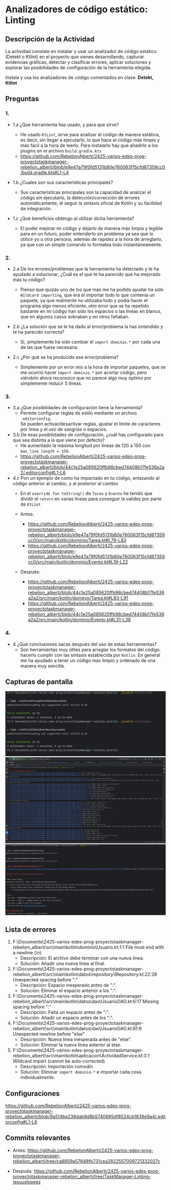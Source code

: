 # Analizadores de código estático: Linting
## Descripción de la Actividad
La actividad consiste en instalar y usar un analizador de código estático (Detekt o Ktlint) en el proyecto que vienes desarrollando, capturar evidencias gráficas, detectar y clasificar errores, aplicar soluciones y explorar las posibilidades de configuración de la herramienta elegida.

Instala y usa los analizadores de código comentados en clase: **Detekt, Ktlint**
## Preguntas
### 1.
- 1.a ¿Que herramienta has usado, y para que sirve?
    - He usado `KtLint`, sirve para analizar el código de manera estática, es decir, sin llegar a ejecutarlo, lo que hace el código más limpio y más fácil a la hora de leerlo. Para instalarlo hay que añadirlo a los plugins en el archivo `build.gradle.kts`
    - https://github.com/RebelionAlberti/2425-varios-edes-prog-proyectotaskmanager-rebelion_alberti/blob/e9e47a79f0fd5131b80e760063f15cfd87359cc0/build.gradle.kts#L1-L4

- 1.b ¿Cuales son sus características principales?
    - Sus características principales son la capacidad de analizar el código sin ejecutarlo, la detección/corrección de errores automáticamente, el seguir la sintaxis oficial de Kotlin y su facilidad de integración.

- 1.c ¿Qué beneficios obtengo al utilizar dicha herramienta?
    - El poder mejorar mi código y dejarlo de manera más limpia y legible para en un futuro, poder entenderlo sin problema ya sea que lo utilice yo u otra persona, además de rapidez a la hora de arreglarlo, ya que con un simple comando lo formatea todo instantáneamente.


### 2.
- 2.a De los errores/problemas que la herramienta ha detectado y te ha ayudado a solucionar, ¿Cuál es el que te ha parecido que ha mejorado más tu código?
    - Pienso que quizás uno de los que más me ha podido ayudar ha sido `Wildcard importing`, que era el importar todo lo que contenía un paquete, ya que realmente no utilizaba todo y podía hacer el programa algo menos eficiente, otro error que se ha repetido bastante en mi código han sido los espacios o las líneas en blanco, que en algunos casos sobraban y en otros faltaban.

- 2.b ¿La solución que se le ha dado al error/problema la has entendido y te ha parecido correcta?
    - Si, simplemente ha sido cambiar el `import dominio.*` por cada una de las que fuese necesaria.

- 2.c ¿Por qué se ha producido ese error/problema?
    - Simplemente por un error mío a la hora de importar paquetes, que se me ocurrió hacer `import dominio.*` por acortar código, pero viéndolo ahora reconozco que no parece algo muy óptimo por simplemente reducir 5 líneas.


### 3.
- 3.a ¿Que posibilidades de configuración tiene la herramienta?
    - Permite configurar reglas de estilo mediante un archivo `.editorconfig`.  
      Se pueden activar/desactivar reglas, ajustar el límite de caracteres por línea y el uso de sangrías o espacios.
- 3.b De esas posibilidades de configuración, ¿cuál has configurado para que sea distinta a la que viene por defecto?
    - He aumentado la máxima longitud por líneas de 120 a 150 con `max_line_length = 150`.
    - https://github.com/RebelionAlberti/2425-varios-edes-prog-proyectotaskmanager-rebelion_alberti/blob/44c1e25a085620ffb98cbed74408b17fe536a2a2/.editorconfig#L1-L6
- 4.c Pon un ejemplo de como ha impactado en tu código, enlazando al código anterior al cambio, y al posterior al cambio
    - En el `override fun toString()` de `Tarea` y `Evento` he tenido que dividir el `return` en varias líneas para conseguir la validez por parte de `KtLint`
    - Antes:
        - https://github.com/RebelionAlberti/2425-varios-edes-prog-proyectotaskmanager-rebelion_alberti/blob/e9e47a79f0fd5131b80e760063f15cfd87359cc0/src/main/kotlin/dominio/Tarea.kt#L79-L83
        - https://github.com/RebelionAlberti/2425-varios-edes-prog-proyectotaskmanager-rebelion_alberti/blob/e9e47a79f0fd5131b80e760063f15cfd87359cc0/src/main/kotlin/dominio/Evento.kt#L19-L22

    - Después:
        - https://github.com/RebelionAlberti/2425-varios-edes-prog-proyectotaskmanager-rebelion_alberti/blob/44c1e25a085620ffb98cbed74408b17fe536a2a2/src/main/kotlin/dominio/Tarea.kt#L83-L91
        - https://github.com/RebelionAlberti/2425-varios-edes-prog-proyectotaskmanager-rebelion_alberti/blob/44c1e25a085620ffb98cbed74408b17fe536a2a2/src/main/kotlin/dominio/Evento.kt#L31-L38


### 4.
- 4 ¿Qué conclusiones sacas después del uso de estas herramientas?
    - Son herramientas muy útiles para arreglar los formatos del código, hacerlo cumplir con las sintaxis establecida por `Kotlin`. En general me ha ayudado a tener un código más limpio y ordenado de una manera muy sencilla.


## Capturas de pantalla
![Correcto.png](assets/Correcto.png)
![lista.png](assets/lista.png)
![wildcard.png](assets/wildcard.png)

## Lista de errores
1. F:\Documents\2425-varios-edes-prog-proyectotaskmanager-rebelion_alberti\src\main\kotlin\dominio\Usuario.kt:1:1 File must end with a newline (\n)
   - Descripción: El archivo debe terminar con una nueva línea.
   - Solución: Añadir una nueva línea al final.
2. F:\Documents\2425-varios-edes-prog-proyectotaskmanager-rebelion_alberti\src\main\kotlin\datos\repository\IRepository.kt:22:28 Unexpected spacing before ":"
    - Descripción: Espacio inesperado antes de ":".
    - Solución: Eliminar el espacio anterior a los ":".
3. F:\Documents\2425-varios-edes-prog-proyectotaskmanager-rebelion_alberti\src\main\kotlin\datos\dao\UsuarioDAO.kt:6:17 Missing spacing before ":"
    - Descripción: Falta un espacio antes de ":".
    - Solución: Añadir un espacio antes de los ":".
4. F:\Documents\2425-varios-edes-prog-proyectotaskmanager-rebelion_alberti\src\main\kotlin\datos\dao\UsuarioDAO.kt:81:9 Unexpected newline before "else"
    - Descripción: Nueva linea inesperada antes de "else".
    - Solución: Eliminar la nueva línea anterior al else.
5. F:\Documents\2425-varios-edes-prog-proyectotaskmanager-rebelion_alberti\src\main\kotlin\aplicacion\ActividadService.kt:3:1 Wildcard import (cannot be auto-corrected)
    - Descripción: Importación comodín
    - Solución: Eliminar `import dominio.*` e importar cada cosa individualmente.

## Configuraciones
https://github.com/RebelionAlberti/2425-varios-edes-prog-proyectotaskmanager-rebelion_alberti/blob/9a514be238dab9d8b5740695df8524cb1838e9a4/.editorconfig#L1-L6

## Commits relevantes
- Antes: https://github.com/RebelionAlberti/2425-varios-edes-prog-proyectotaskmanager-rebelion_alberti/tree/ca8859a57648fb731cea2822557009721332027c

- Después: https://github.com/RebelionAlberti/2425-varios-edes-prog-proyectotaskmanager-rebelion_alberti/tree/TaskManager-Linting-jesuuslopeez
